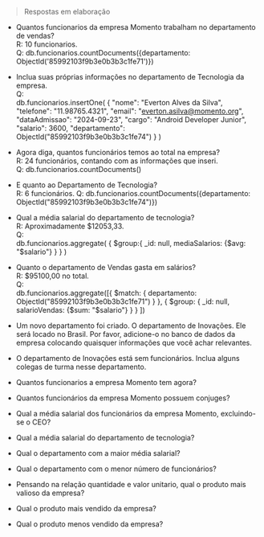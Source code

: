 > Respostas em elaboração

* Quantos funcionarios da empresa Momento trabalham no departamento de vendas?  
  R: 10 funcionarios.  
  Q: db.funcionarios.countDocuments({departamento: ObjectId('85992103f9b3e0b3b3c1fe71')})  

* Inclua suas próprias informações no departamento de Tecnologia da empresa.  
  Q:  
db.funcionarios.insertOne(
    {
    "nome": "Everton Alves da Silva",
    "telefone": "11.98765.4321",
    "email": "everton.asilva@momento.org",
    "dataAdmissao": "2024-09-23",
    "cargo": "Android Developer Junior",
    "salario": 3600,
    "departamento": ObjectId("85992103f9b3e0b3b3c1fe74")
    }
)

* Agora diga, quantos funcionários temos ao total na empresa?  
  R: 24 funcionários, contando com as informações que inseri.  
  Q: db.funcionarios.countDocuments()  

* E quanto ao Departamento de Tecnologia?  
  R: 6 funcionários.
  Q: db.funcionarios.countDocuments({departamento: ObjectId("85992103f9b3e0b3b3c1fe74")})  

* Qual a média salarial do departamento de tecnologia?  
  R: Aproximadamente $12053,33.  
  Q:  
db.funcionarios.aggregate(
    {
        $group:{
            _id: null,
            mediaSalarios: {$avg: "$salario"}
        }
    }
)

* Quanto o departamento de Vendas gasta em salários?  
  R: $95100,00 no total.  
  Q:  
db.funcionarios.aggregate([{
    $match: {
        departamento: ObjectId("85992103f9b3e0b3b3c1fe71")
        }
    }, {
    $group: { 
				_id: null,
        salarioVendas: {$sum: "$salario"}
        }
    }
])

* Um novo departamento foi criado. O departamento de Inovações. Ele será locado no Brasil. Por favor, adicione-o no banco de dados da empresa colocando quaisquer informações que você achar relevantes.  

* O departamento de Inovações está sem funcionários. Inclua alguns colegas de turma nesse departamento.  

* Quantos funcionarios a empresa Momento tem agora?  

* Quantos funcionários da empresa Momento possuem conjuges?  

* Qual a média salarial dos funcionários da empresa Momento, excluindo-se o CEO?  

* Qual a média salarial do departamento de tecnologia?  

* Qual o departamento com a maior média salarial?  

* Qual o departamento com o menor número de funcionários?  

* Pensando na relação quantidade e valor unitario, qual o produto mais valioso da empresa?  

* Qual o produto mais vendido da empresa?  

* Qual o produto menos vendido da empresa?  
